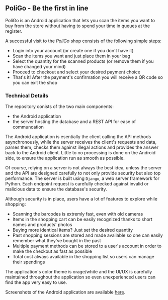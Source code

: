 ## PoliGo - Be the first in line

PoliGo is an Android application that lets you scan the items you want to buy from the store without having to spend your time in queues at the register.

A successful visit to the *PoliGo* shop consists of the following simple steps:
 * Login into your account (or create one if you don't have it)
 * Scan the items you want and just place them in your bag
 * Select the quantity for the scanned products (or remove them if you have changed your mind)
 * Proceed to checkout and select your desired payment choice
 * That's it! After the payment's confirmation you will receive a QR code so you can exit the shop
 
 
### Technical Details

The repository conists of the two main components:
 * the Android application
 * the server hosting the database and a REST API for ease of communcation
 
The Android application is esentially the client calling the API methods asynchronously, while the server receives the client's requests and data, parses them, checks them against
illegal actions and provides the answer back to the Android client. Little to no processing is done on the Android side, to ensure the application run as smooth as possible.

Of course, relying on a server is not always the best idea, unless the server and the API are designed carefully to not only provide security but also top performance.
The server is built using `Django`, a web server framework for Python. Each endpoint request is carefully checked against invalid or malicious data to ensure the database's security.

Although security is in place, users have a lot of features to explore while shopping:
 * Scanning the barcodes is extremly fast, even with old cameras
 * Items in the shopping cart can be easily recognized thanks to short names and products' photos
 * Buying more identical items? Just set the desired quantity
 * Past shopping sessions are stored and made available so one can easily remember what they've bought in the past
 * Multiple payment methods can be stored to a user's account in order to make the checkout as fast as possible
 * Total cost always available in the shopping list so users can manage their spendings
 
The application's color theme is orage/white and the UI/UX is carefully maintained throughout the application so even unexperienced users can find the app very easy to use.

Screenshots of the Android application are available [here](https://github.com/DanBrezeanu/PoliGo/tree/master/screenshots).
